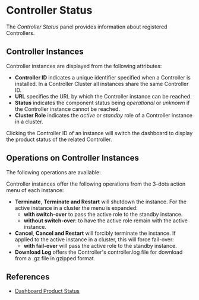 # Controller Status

The *Controller Status* panel provides information about registered Controllers.

## Controller Instances

Controller instances are displayed from the following attributes:

- **Controller ID** indicates a unique identifier specified when a Controller is installed. In a Controller Cluster all instances share the same Controller ID.
- **URL** specifies the URL by which the Controller instance can be reached.
- **Status** indicates the component status being *operational* or *unknown* if the Controller instance cannot be reached.
- **Cluster Role** indicates the *active* or *standby* role of a Controller instance in a cluster.

Clicking the Controller ID of an instance will switch the dashboard to display the product status of the related Controller.

## Operations on Controller Instances

The following operations are available:

Controller instances offer the following operations from the 3-dots action menu of each instance:

- **Terminate**, **Terminate and Restart** will shutdown the instance. For the active instance in a cluster the menu is expanded:
  - **with switch-over** to pass the active role to the standby instance.
  - **without switch-over**: to have the active role remain with the active instance.
- **Cancel**, **Cancel and Restart** will forcibly terminate the instance. If applied to the active instance in a cluster, this will force fail-over:
  - **with fail-over** will pass the active role to the standby instance.
- **Download Log** offers the Controller's controller.log file for download from a .gz file in gzipped format.

## References

- [Dashboard Product Status](/dashboard-product-status)
